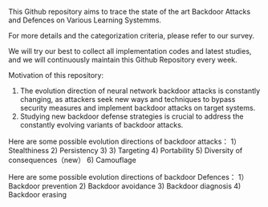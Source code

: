 This Github repository aims to trace the state of the art Backdoor Attacks and Defences on Various Learning Systemms. 

For more details and the categorization criteria, please refer to our survey.

We will try our best to collect all implementation codes and latest studies, and we will continuously maintain this Github Repository every week.

Motivation of this repository:
  1) The evolution direction of neural network backdoor attacks is constantly changing, as attackers seek new ways and techniques to bypass security measures and implement backdoor attacks on target systems.
  2) Studying new backdoor defense strategies is crucial to address the constantly evolving variants of backdoor attacks.

Here are some possible evolution directions of backdoor attacks：
1）Stealthiness
2) Persistency
3) 3) Targeting
4) Portability
5) Diversity of consequences（new）
6) Camouflage

Here are some possible evolution directions of backdoor Defences：
1）Backdoor prevention
2) Backdoor avoidance
3) Backdoor diagnosis
4) Backdoor erasing
